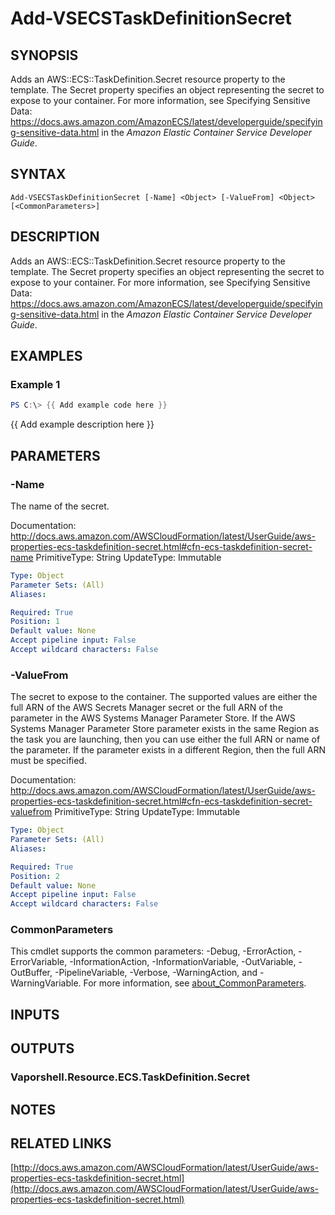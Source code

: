 # Add-VSECSTaskDefinitionSecret

## SYNOPSIS
Adds an AWS::ECS::TaskDefinition.Secret resource property to the template.
The Secret property specifies an object representing the secret to expose to your container.
For more information, see Specifying Sensitive Data: https://docs.aws.amazon.com/AmazonECS/latest/developerguide/specifying-sensitive-data.html in the *Amazon Elastic Container Service Developer Guide*.

## SYNTAX

```
Add-VSECSTaskDefinitionSecret [-Name] <Object> [-ValueFrom] <Object> [<CommonParameters>]
```

## DESCRIPTION
Adds an AWS::ECS::TaskDefinition.Secret resource property to the template.
The Secret property specifies an object representing the secret to expose to your container.
For more information, see Specifying Sensitive Data: https://docs.aws.amazon.com/AmazonECS/latest/developerguide/specifying-sensitive-data.html in the *Amazon Elastic Container Service Developer Guide*.

## EXAMPLES

### Example 1
```powershell
PS C:\> {{ Add example code here }}
```

{{ Add example description here }}

## PARAMETERS

### -Name
The name of the secret.

Documentation: http://docs.aws.amazon.com/AWSCloudFormation/latest/UserGuide/aws-properties-ecs-taskdefinition-secret.html#cfn-ecs-taskdefinition-secret-name
PrimitiveType: String
UpdateType: Immutable

```yaml
Type: Object
Parameter Sets: (All)
Aliases:

Required: True
Position: 1
Default value: None
Accept pipeline input: False
Accept wildcard characters: False
```

### -ValueFrom
The secret to expose to the container.
The supported values are either the full ARN of the AWS Secrets Manager secret or the full ARN of the parameter in the AWS Systems Manager Parameter Store.
If the AWS Systems Manager Parameter Store parameter exists in the same Region as the task you are launching, then you can use either the full ARN or name of the parameter.
If the parameter exists in a different Region, then the full ARN must be specified.

Documentation: http://docs.aws.amazon.com/AWSCloudFormation/latest/UserGuide/aws-properties-ecs-taskdefinition-secret.html#cfn-ecs-taskdefinition-secret-valuefrom
PrimitiveType: String
UpdateType: Immutable

```yaml
Type: Object
Parameter Sets: (All)
Aliases:

Required: True
Position: 2
Default value: None
Accept pipeline input: False
Accept wildcard characters: False
```

### CommonParameters
This cmdlet supports the common parameters: -Debug, -ErrorAction, -ErrorVariable, -InformationAction, -InformationVariable, -OutVariable, -OutBuffer, -PipelineVariable, -Verbose, -WarningAction, and -WarningVariable. For more information, see [about_CommonParameters](http://go.microsoft.com/fwlink/?LinkID=113216).

## INPUTS

## OUTPUTS

### Vaporshell.Resource.ECS.TaskDefinition.Secret
## NOTES

## RELATED LINKS

[http://docs.aws.amazon.com/AWSCloudFormation/latest/UserGuide/aws-properties-ecs-taskdefinition-secret.html](http://docs.aws.amazon.com/AWSCloudFormation/latest/UserGuide/aws-properties-ecs-taskdefinition-secret.html)

